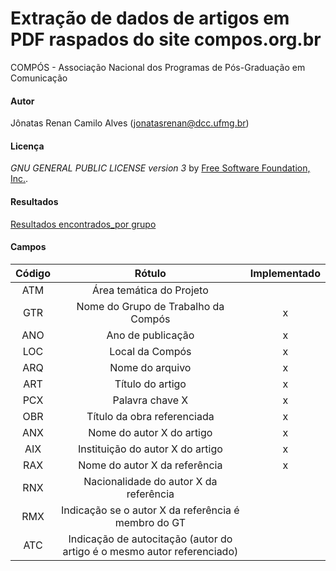 # Extração de dados de artigos em PDF raspados do site compos.org.br
COMPÓS - Associação Nacional dos Programas de Pós-Graduação em Comunicação
#### Autor
Jônatas Renan Camilo Alves (jonatasrenan@dcc.ufmg.br)
#### Licença
*GNU GENERAL PUBLIC LICENSE version 3* by [Free Software Foundation, Inc.](http://fsf.org/).
#### Resultados
[Resultados encontrados_por grupo](https://github.com/jonatasrenan/compos-data/tree/master/xlsx)
#### Campos
|Código|Rótulo|Implementado|
|:------:|:------:|:--------:|
|ATM|Área temática do Projeto   |
|GTR|Nome do Grupo de Trabalho da Compós   |x|
|ANO|Ano de publicação|x|
|LOC|Local da Compós|x|
|ARQ|Nome do arquivo|x|
|ART|Título do artigo|x|
|PCX|Palavra chave X|x|
|OBR|Título da obra referenciada|x|
|ANX|Nome do autor X do artigo|x|
|AIX|Instituição do autor X do artigo|x|
|RAX|Nome do autor X da referência|x|
|RNX|Nacionalidade do autor X da referência||
|RMX|Indicação se o autor X da referência é membro do GT||
|ATC|Indicação de autocitação (autor do artigo é o mesmo autor referenciado)||
